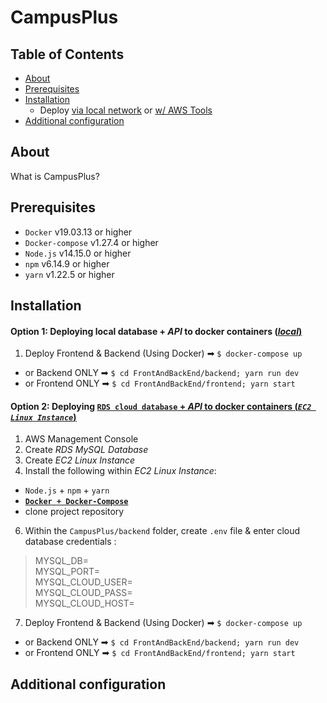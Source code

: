 # CampusPlus

## Table of Contents
- [About](#about)
- [Prerequisites](#prerequisites)
- [Installation](#installation)
  - Deploy [via local network](#option-1-deploying-local-database--api-to-docker-containers-local) or [w/ AWS Tools](#option-2-deploying-rds-cloud-database--api-to-docker-containers-ec2-linux-instance)
- [Additional configuration](#additional-configuration)

## About
What is CampusPlus?

## Prerequisites
- `Docker` v19.03.13 or higher
- `Docker-compose` v1.27.4 or higher 
- `Node.js` v14.15.0 or higher
- `npm` v6.14.9 or higher
- `yarn` v1.22.5 or higher

## Installation

#### Option 1: Deploying local database + _API_ to docker containers (<ins>_local_<ins>)
1. Deploy Frontend & Backend (Using Docker) ➡ `$ docker-compose up`
- or Backend ONLY ➡ `$ cd FrontAndBackEnd/backend; yarn run dev`
- or Frontend ONLY ➡ `$ cd FrontAndBackEnd/frontend; yarn start`

#### Option 2: Deploying <ins>`RDS cloud database`<ins> + _API_ to docker containers (<ins>_`EC2 Linux Instance`_<ins>)
1. AWS Management Console
2. Create _RDS MySQL Database_
3. Create _EC2 Linux Instance_
4. Install the following within _EC2 Linux Instance_:
  - `Node.js` + `npm` + `yarn`
  - <a href="https://gist.github.com/npearce/6f3c7826c7499587f00957fee62f8ee9" target="_top"><b>`Docker + Docker-Compose`</b></a>
  - clone project repository
6. Within the `CampusPlus/backend` folder, create `.env` file & enter cloud database credentials :

> MYSQL_DB=<br>
  MYSQL_PORT=<br>
  MYSQL_CLOUD_USER=<br>
  MYSQL_CLOUD_PASS=<br>
  MYSQL_CLOUD_HOST=

7. Deploy Frontend & Backend (Using Docker) ➡ `$ docker-compose up`
- or Backend ONLY ➡ `$ cd FrontAndBackEnd/backend; yarn run dev`
- or Frontend ONLY ➡ `$ cd FrontAndBackEnd/frontend; yarn start`

## Additional configuration
